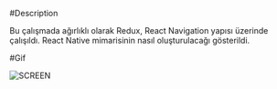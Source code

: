 #Description

Bu çalışmada ağırlıklı olarak Redux, React Navigation yapısı  üzerinde çalışıldı.
React Native mimarisinin nasıl oluşturulacağı gösterildi.

#Gif

![SCREEN](https://github.com/elifbayhatun/E-commorce/assets/103332831/082abaf0-0258-453b-bf77-dc075201c2af)


